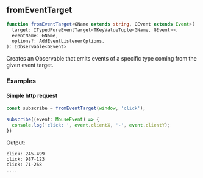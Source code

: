 ## fromEventTarget

```ts
function fromEventTarget<GName extends string, GEvent extends Event>(
  target: ITypedPureEventTarget<TKeyValueTuple<GName, GEvent>>,
  eventName: GName,
  options?: AddEventListenerOptions,
): IObservable<GEvent>
```

Creates an Observable that emits events of a specific type coming from the given event target.

### Examples

#### Simple http request

```ts
const subscribe = fromEventTarget(window, 'click');

subscribe((event: MouseEvent) => {
  console.log('click: ', event.clientX, '-', event.clientY);
})
```

Output:

```text
click: 245-499
click: 987-123
click: 71-268
....
```

